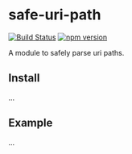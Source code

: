 # safe-uri-path
[![Build Status](https://travis-ci.org/George-Aidonidis/safe-path.svg?branch=master)](https://travis-ci.org/George-Aidonidis/safe-path) [![npm version](https://badge.fury.io/js/safe-uri-path.svg)](https://badge.fury.io/js/safe-uri-path)

A module to safely parse uri paths.

## Install
...

## Example
...
